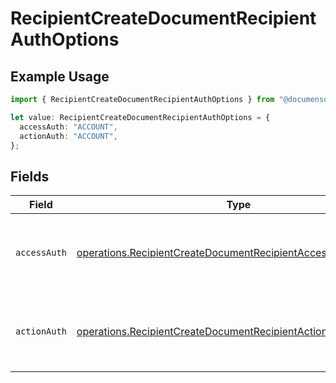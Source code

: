 # RecipientCreateDocumentRecipientAuthOptions

## Example Usage

```typescript
import { RecipientCreateDocumentRecipientAuthOptions } from "@documenso/sdk-typescript/models/operations";

let value: RecipientCreateDocumentRecipientAuthOptions = {
  accessAuth: "ACCOUNT",
  actionAuth: "ACCOUNT",
};
```

## Fields

| Field                                                                                                                                          | Type                                                                                                                                           | Required                                                                                                                                       | Description                                                                                                                                    |
| ---------------------------------------------------------------------------------------------------------------------------------------------- | ---------------------------------------------------------------------------------------------------------------------------------------------- | ---------------------------------------------------------------------------------------------------------------------------------------------- | ---------------------------------------------------------------------------------------------------------------------------------------------- |
| `accessAuth`                                                                                                                                   | [operations.RecipientCreateDocumentRecipientAccessAuthResponse](../../models/operations/recipientcreatedocumentrecipientaccessauthresponse.md) | :heavy_check_mark:                                                                                                                             | The type of authentication required for the recipient to access the document.                                                                  |
| `actionAuth`                                                                                                                                   | [operations.RecipientCreateDocumentRecipientActionAuthResponse](../../models/operations/recipientcreatedocumentrecipientactionauthresponse.md) | :heavy_check_mark:                                                                                                                             | The type of authentication required for the recipient to sign the document.                                                                    |